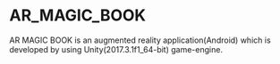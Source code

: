 # AR_MAGIC_BOOK
AR MAGIC BOOK is an augmented reality application(Android) which is developed by using Unity(2017.3.1f1_64-bit) game-engine.
